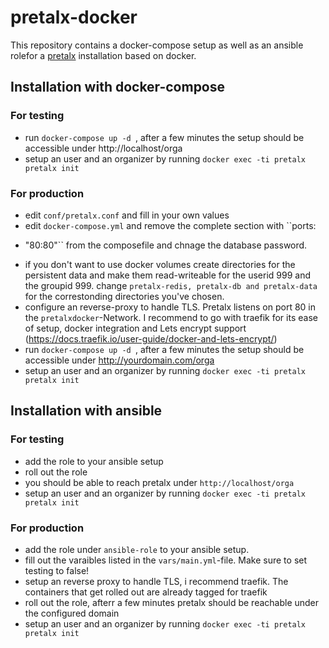 # pretalx-docker

This repository contains a docker-compose setup as well as an ansible rolefor a [pretalx](https://github.com/pretalx/pretalx)
installation based on docker.


## Installation with docker-compose

### For testing
* run ``docker-compose up -d ``, after a few minutes the setup should be accessible under http://localhost/orga
* setup an user and an organizer by running ``docker exec -ti pretalx pretalx init`` 


### For production
* edit ``conf/pretalx.conf`` and fill in your own values
* edit ``docker-compose.yml`` and remove the complete section with ``ports:
 - "80:80"`` from the composefile and chnage the database password.
* if you don't want to use docker volumes create directories for the persistent data and make them read-writeable for the userid 999 and the groupid 999. change ``pretalx-redis, pretalx-db and pretalx-data`` for the correstonding directories you've chosen.
* configure an reverse-proxy to handle TLS. Pretalx listens on port 80 in the ``pretalxdocker``-Network. I recommend to go with traefik for its ease of setup, docker integration and Lets encrypt support (https://docs.traefik.io/user-guide/docker-and-lets-encrypt/)
* run ``docker-compose up -d ``, after a few minutes the setup should be accessible under http://yourdomain.com/orga
* setup an user and an organizer by running ``docker exec -ti pretalx pretalx init`` 


## Installation with ansible

### For testing
* add the role to your ansible setup
* roll out the role
* you should be able to reach pretalx under ``http://localhost/orga``
* setup an user and an organizer by running ``docker exec -ti pretalx pretalx init`` 

### For production
* add the role under ``ansible-role`` to your ansible setup.
* fill out the varaibles listed in the ``vars/main.yml``-file. Make sure to set testing to false!
* setup an reverse proxy to handle TLS, i recommend traefik. The containers that get rolled out are already tagged for traefik
* roll out the role, afterr a few minutes pretalx should be reachable under the configured domain
* setup an user and an organizer by running ``docker exec -ti pretalx pretalx init`` 
